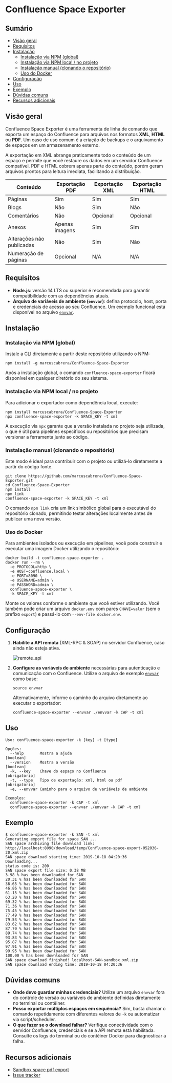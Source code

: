 # Confluence Space Exporter

## Sumário
- [Visão geral](#visão-geral)
- [Requisitos](#requisitos)
- [Instalação](#instalação)
  - [Instalação via NPM (global)](#instalação-via-npm-global)
  - [Instalação via NPM local / no projeto](#instalação-via-npm-local--no-projeto)
  - [Instalação manual (clonando o repositório)](#instalação-manual-clonando-o-repositório)
  - [Uso do Docker](#uso-do-docker)
- [Configuração](#configuração)
- [Uso](#uso)
- [Exemplo](#exemplo)
- [Dúvidas comuns](#dúvidas-comuns)
- [Recursos adicionais](#recursos-adicionais)

## Visão geral

Confluence Space Exporter é uma ferramenta de linha de comando que exporta um espaço do Confluence para arquivos nos formatos **XML**, **HTML** ou **PDF**. Um caso de uso comum é a criação de backups e o arquivamento de espaços em um armazenamento externo.

A exportação em XML abrange praticamente todo o conteúdo de um espaço e permite que você restaure os dados em um servidor Confluence compatível. PDF e HTML cobrem apenas parte do conteúdo, porém geram arquivos prontos para leitura imediata, facilitando a distribuição.

| Conteúdo              | Exportação PDF | Exportação XML | Exportação HTML |
|-----------------------|----------------|----------------|-----------------|
| Páginas               | Sim            | Sim            | Sim             |
| Blogs                 | Não            | Sim            | Não             |
| Comentários           | Não            | Opcional       | Opcional        |
| Anexos                | Apenas imagens | Sim            | Sim             |
| Alterações não publicadas | Não       | Sim            | Não             |
| Numeração de páginas  | Opcional       | N/A            | N/A             |

## Requisitos

- **Node.js**: versão 14 LTS ou superior é recomendada para garantir compatibilidade com as dependências atuais.
- **Arquivo de variáveis de ambiente (`envvar`)**: defina protocolo, host, porta e credenciais de acesso ao seu Confluence. Um exemplo funcional está disponível no arquivo [`envvar`](./envvar).

## Instalação

### Instalação via NPM (global)

Instale a CLI diretamente a partir deste repositório utilizando o NPM:

```
npm install -g marcuscabrera/Confluence-Space-Exporter
```

Após a instalação global, o comando `confluence-space-exporter` ficará disponível em qualquer diretório do seu sistema.

### Instalação via NPM local / no projeto

Para adicionar o exportador como dependência local, execute:

```
npm install marcuscabrera/Confluence-Space-Exporter
npx confluence-space-exporter -k SPACE_KEY -t xml
```

A execução via `npx` garante que a versão instalada no projeto seja utilizada, o que é útil para pipelines específicos ou repositórios que precisam versionar a ferramenta junto ao código.

### Instalação manual (clonando o repositório)

Este modo é ideal para contribuir com o projeto ou utilizá-lo diretamente a partir do código fonte.

```
git clone https://github.com/marcuscabrera/Confluence-Space-Exporter.git
cd Confluence-Space-Exporter
npm install
npm link
confluence-space-exporter -k SPACE_KEY -t xml
```

O comando `npm link` cria um link simbólico global para o executável do repositório clonado, permitindo testar alterações localmente antes de publicar uma nova versão.

### Uso do Docker

Para ambientes isolados ou execução em pipelines, você pode construir e executar uma imagem Docker utilizando o repositório:

```
docker build -t confluence-space-exporter .
docker run --rm \
  -e PROTOCOL=http \
  -e HOST=confluence.local \
  -e PORT=8090 \
  -e USERNAME=admin \
  -e PASSWORD=admin \
  confluence-space-exporter \
  -k SPACE_KEY -t xml
```

Monte os valores conforme o ambiente que você estiver utilizando. Você também pode criar um arquivo `docker.env` com pares `CHAVE=valor` (sem o prefixo `export`) e passá-lo com `--env-file docker.env`.

## Configuração

1. **Habilite a API remota** (XML-RPC & SOAP) no servidor Confluence, caso ainda não esteja ativa.

   ![remote_api](./lib/remote_api.png)

2. **Configure as variáveis de ambiente** necessárias para autenticação e comunicação com o Confluence. Utilize o arquivo de exemplo [`envvar`](./envvar) como base:

   ```
   source envvar
   ```

   Alternativamente, informe o caminho do arquivo diretamente ao executar o exportador:

   ```
   confluence-space-exporter --envvar ./envvar -k CAP -t xml
   ```

## Uso

```
Uso: confluence-space-exporter -k [key] -t [type]

Opções:
  --help       Mostra a ajuda                                         [boolean]
  --version    Mostra a versão                                         [boolean]
  -k, --key    Chave do espaço no Confluence                         [obrigatório]
  -t, --type   Tipo de exportação: xml, html ou pdf                  [obrigatório]
  -e, --envvar Caminho para o arquivo de variáveis de ambiente

Exemplos:
  confluence-space-exporter -k CAP -t xml
  confluence-space-exporter --envvar ./envvar -k CAP -t xml
```

## Exemplo

```
$ confluence-space-exporter -k SAN -t xml
Generating export file for space SAN ...
SAN space archiving file download link: http://localhost:8090/download/temp/Confluence-space-export-052036-20.xml.zip
SAN space download starting time: 2019-10-18 04:20:36
Downloading...
status code is: 200
SAN space export file size: 0.38 MB
3.98 % has been downloaded for SAN
20.31 % has been downloaded for SAN
36.65 % has been downloaded for SAN
46.86 % has been downloaded for SAN
61.15 % has been downloaded for SAN
63.20 % has been downloaded for SAN
69.32 % has been downloaded for SAN
71.36 % has been downloaded for SAN
75.45 % has been downloaded for SAN
77.49 % has been downloaded for SAN
79.53 % has been downloaded for SAN
83.62 % has been downloaded for SAN
87.70 % has been downloaded for SAN
89.74 % has been downloaded for SAN
93.83 % has been downloaded for SAN
95.87 % has been downloaded for SAN
97.91 % has been downloaded for SAN
99.95 % has been downloaded for SAN
100.00 % has been downloaded for SAN
SAN space download finished! localhost-SAN-sandbox.xml.zip
SAN space download ending time: 2019-10-18 04:20:36
```

## Dúvidas comuns

- **Onde devo guardar minhas credenciais?** Utilize um arquivo `envvar` fora do controle de versão ou variáveis de ambiente definidas diretamente no terminal ou contêiner.
- **Posso exportar múltiplos espaços em sequência?** Sim, basta chamar o comando repetidamente com diferentes valores de `-k` ou automatizar via script/scheduler.
- **O que fazer se o download falhar?** Verifique conectividade com o servidor Confluence, credenciais e se a API remota está habilitada. Consulte os logs do terminal ou do contêiner Docker para diagnosticar a falha.

## Recursos adicionais

- [Sandbox space pdf export](./lib/sandbox.pdf)
- [Issue tracker](https://github.com/marcuscabrera/Confluence-Space-Exporter/issues)
